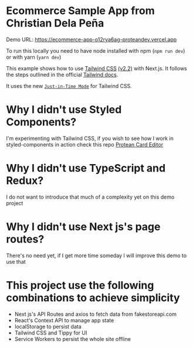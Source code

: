 

# Ecommerce Sample App from Christian Dela Peña

Demo URL: https://ecommerce-app-o12rya6ag-proteandev.vercel.app

To run this locally you need to have node installed with npm
(`npm run dev`)
or with yarn
(`yarn dev`)


This example shows how to use [Tailwind CSS](https://tailwindcss.com/) [(v2.2)](https://blog.tailwindcss.com/tailwindcss-2-2) with Next.js. It follows the steps outlined in the official [Tailwind docs](https://tailwindcss.com/docs/guides/nextjs).

It uses the new [`Just-in-Time Mode`](https://tailwindcss.com/docs/just-in-time-mode) for Tailwind CSS.

# Why I didn't use Styled Components?

I'm experimenting with Tailwind CSS, if you wish to see how I work in styled-components in action check this repo
[Protean Card Editor](https://github.com/ProteanDev/protean-card-editor)

# Why I didn't use TypeScript and Redux?

I do not want to introduce that much of a complexity yet on this demo project

# Why I didn't use Next js's page routes?

There's no need yet, if I get more time someday I will improve this demo to use that

# This project use the following combinations to achieve simplicity

- Next js's API Routes and axios to fetch data from fakestoreapi.com
- React's Context API to manage app state
- localStorage to persist data
- Tailwind CSS and Tippy for UI
- Service Workers to persist the whole site offline

